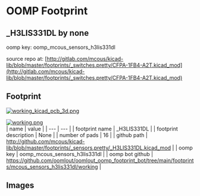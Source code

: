 # OOMP Footprint  
## _H3LIS331DL  by none  
  
oomp key: oomp_mcous_sensors_h3lis331dl  
  
source repo at: [http://gitlab.com/mcous/kicad-lib/blob/master/footprints/_switches.pretty/CFPA-1FB4-A2T.kicad_mod](http://gitlab.com/mcous/kicad-lib/blob/master/footprints/_switches.pretty/CFPA-1FB4-A2T.kicad_mod)  
## Footprint  
  
[![working_kicad_pcb_3d.png](working_kicad_pcb_3d_600.png)](working_kicad_pcb_3d.png)  
  
[![working.png](working_600.png)](working.png)  
| name | value | 
| --- | --- | 
| footprint name | _H3LIS331DL | 
| footprint description | None | 
| number of pads | 16 | 
| github path | http://github.com/mcous/kicad-lib/blob/master/footprints/_sensors.pretty/_H3LIS331DL.kicad_mod | 
| oomp key | oomp_mcous_sensors_h3lis331dl | 
| oomp bot github | https://github.com/oomlout/oomlout_oomp_footprint_bot/tree/main/footprints/mcous_sensors_h3lis331dl/working | 
## Images  
